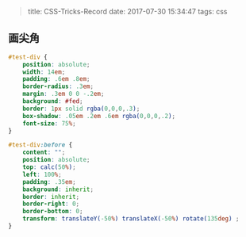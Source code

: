 >title: CSS-Tricks-Record
>date: 2017-07-30 15:34:47
>tags: css

## 画尖角
```css
#test-div {	
	position: absolute;
	width: 14em;
	padding: .6em .8em;
	border-radius: .3em;
	margin: .3em 0 0 -.2em;
	background: #fed;
	border: 1px solid rgba(0,0,0,.3);
	box-shadow: .05em .2em .6em rgba(0,0,0,.2);
	font-size: 75%;
}
```

```css
#test-div:before {
	content: "";
	position: absolute;
	top: calc(50%);
	left: 100%;
	padding: .35em;
	background: inherit;
	border: inherit;
	border-right: 0;
	border-bottom: 0;
	transform: translateY(-50%) translateX(-50%) rotate(135deg) ;
}
```
